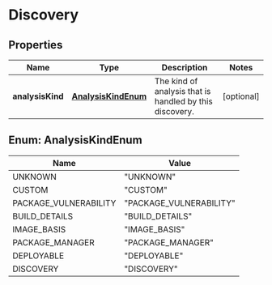 
# Discovery

## Properties
Name | Type | Description | Notes
------------ | ------------- | ------------- | -------------
**analysisKind** | [**AnalysisKindEnum**](#AnalysisKindEnum) | The kind of analysis that is handled by this discovery. |  [optional]


<a name="AnalysisKindEnum"></a>
## Enum: AnalysisKindEnum
Name | Value
---- | -----
UNKNOWN | &quot;UNKNOWN&quot;
CUSTOM | &quot;CUSTOM&quot;
PACKAGE_VULNERABILITY | &quot;PACKAGE_VULNERABILITY&quot;
BUILD_DETAILS | &quot;BUILD_DETAILS&quot;
IMAGE_BASIS | &quot;IMAGE_BASIS&quot;
PACKAGE_MANAGER | &quot;PACKAGE_MANAGER&quot;
DEPLOYABLE | &quot;DEPLOYABLE&quot;
DISCOVERY | &quot;DISCOVERY&quot;



